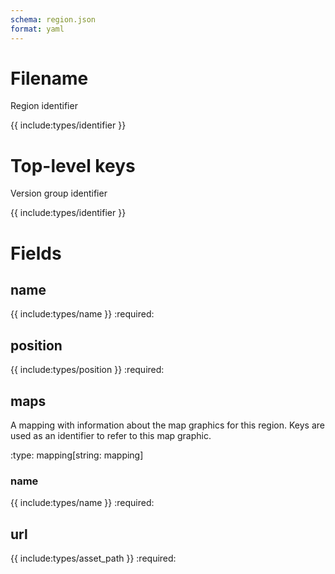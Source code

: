 ```yaml
---
schema: region.json
format: yaml
---
```


# Filename
Region identifier

{{ include:types/identifier }}

# Top-level keys
Version group identifier

{{ include:types/identifier }}

# Fields
## name
{{ include:types/name }}
:required:

## position
{{ include:types/position }}
:required:

## maps
A mapping with information about the map graphics for this region.  Keys are
used as an identifier to refer to this map graphic.

:type: mapping\[string: mapping\]

### name
{{ include:types/name }}
:required:

## url
{{ include:types/asset_path }}
:required:
